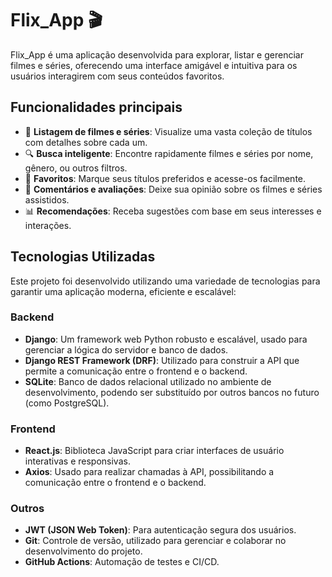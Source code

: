 # Flix_App 🎬

Flix_App é uma aplicação desenvolvida para explorar, listar e gerenciar filmes e séries, oferecendo uma interface amigável e intuitiva para os usuários interagirem com seus conteúdos favoritos.

## Funcionalidades principais

- 📜 **Listagem de filmes e séries**: Visualize uma vasta coleção de títulos com detalhes sobre cada um.
- 🔍 **Busca inteligente**: Encontre rapidamente filmes e séries por nome, gênero, ou outros filtros.
- 🌟 **Favoritos**: Marque seus títulos preferidos e acesse-os facilmente.
- 📝 **Comentários e avaliações**: Deixe sua opinião sobre os filmes e séries assistidos.
- 📊 **Recomendações**: Receba sugestões com base em seus interesses e interações.
  
## Tecnologias Utilizadas

Este projeto foi desenvolvido utilizando uma variedade de tecnologias para garantir uma aplicação moderna, eficiente e escalável:

### Backend

- **Django**: Um framework web Python robusto e escalável, usado para gerenciar a lógica do servidor e banco de dados.
- **Django REST Framework (DRF)**: Utilizado para construir a API que permite a comunicação entre o frontend e o backend.
- **SQLite**: Banco de dados relacional utilizado no ambiente de desenvolvimento, podendo ser substituído por outros bancos no futuro (como PostgreSQL).

### Frontend

- **React.js**: Biblioteca JavaScript para criar interfaces de usuário interativas e responsivas.
- **Axios**: Usado para realizar chamadas à API, possibilitando a comunicação entre o frontend e o backend.

### Outros

- **JWT (JSON Web Token)**: Para autenticação segura dos usuários.
- **Git**: Controle de versão, utilizado para gerenciar e colaborar no desenvolvimento do projeto.
- **GitHub Actions**: Automação de testes e CI/CD.
